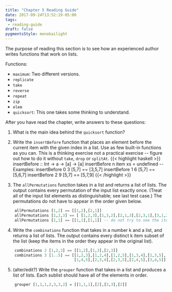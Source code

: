 ```yaml
---
title: "Chapter 5 Reading Guide"
date: 2017-09-24T13:52:19-05:00
tags:
 - reading-guide
draft: false
pygmentsStyle: monokailight
---
```


The purpose of reading this section is to see how an experienced
author writes functions that work on lists.
<!--more-->

Functions:

* `maximum`: Two different versions.
* `replicate`
* `take`
* `reverse`
* `repeat`
* `zip`
* `elem`
* `quicksort`: This one takes some thinking to understand.

After you have read the chapter, write answers to these questions:

1. What is the main idea behind the `quicksort` function?

2. Write the `insertBefore` function that places an element before the current item with the given index in a list. Use as few built-in functions as you can. This is a thinking exercise not a practical exercise -- figure out how to do it without `take`, `drop` or `splitAt`.
{{< highlight haskell >}}
    insertBefore :: Int -> a -> [a] -> [a]
    insertBefore n item xs = undefined
    -- Examples:
    insertBefore 0 3 [5,7] == [3,5,7]
    insertBefore 1 6 [5,7] == [5,6,7]
    insertBefore 2 9 [5,7] == [5,7,9]
{{< /highlight >}}

3. The `allPermutations` function takes in a list and returns a list
   of lists. The output contains every permutation of the input list
   exactly once. (Treat all of the input list elements as
   distinguishable; see last test case.) The permutations do not have
   to appear in the order given below.
```haskell 
    allPermutations [1,2] == [[1,2],[2,1]]
    allPermutations [1,2,3] == [ [1,2,3],[1,3,2],[2,1,3],[2,3,1],[3,1,2],[3,2,1]]
    allPermutations [1,1] == [[1,1],[1,1]] -- do not try to see the items are the same
```

4. Write the `combinations` function that takes in a number k and a list, and returns a list of lists. The output contains every distinct k item subset of the list (keep the items in the order they appear in the original list).
```haskell
    combinations 2 [1,2,3] == [[1,2],[1,3],[2,3]]
    combinations 3 [1..5] == [[1,2,3],[1,2,4],[1,2,5],[1,3,4],[1,3,5],
                              [1,4,5],[2,3,4],[2,3,5],[2,4,5],[3,4,5]]
```

5. (alter/edit?) Write the `grouper` function that takes in a list and produces a list of lists. Each sublist should have all of the elements in order.
```haskell
    grouper [1,1,1,2,3,3,2] = [[1,1,1],[2],[3,3],[2]]
```

